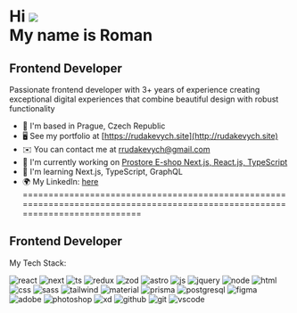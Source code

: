 Hi ![](https://user-images.githubusercontent.com/18350557/176309783-0785949b-9127-417c-8b55-ab5a4333674e.gif)                                                             
My name is Roman
=============================================================================================================================

Frontend Developer
------------------

Passionate frontend developer with 3+ years of experience creating exceptional digital experiences that combine beautiful design with robust functionality

* 📍  I'm based in Prague, Czech Republic
* 🖥️  See my portfolio at [https://rudakevych.site](http://rudakevych.site)
* ✉️  You can contact me at [rrudakevych@gmail.com](mailto:rrudakevych@gmail.com)
* 🚀  I'm currently working on [Prostore E-shop Next.js, React.js, TypeScript](http://rudakevych.site)
* 🧠  I'm learning Next.js, TypeScript, GraphQL
* 🌍  My LinkedIn: [here](https://linkedin.com/in/roman-rudakevych-a17a45164)
=============================================================================================================================



Frontend Developer
------------------



My Tech Stack:

![react](https://github.com/user-attachments/assets/3b66766d-c102-4407-a284-a8f71ed59ec1)
![next](https://github.com/user-attachments/assets/85ce6ab3-5669-432f-8d0c-23fb9dcfc0da)
![ts](https://github.com/user-attachments/assets/c6b8d78b-264c-483d-be31-de051a59b429)
![redux](https://github.com/user-attachments/assets/4feab0e8-da45-4c39-a507-482029d5bc7b)
![zod](https://github.com/user-attachments/assets/405fecc5-b323-4fad-9c42-465d58d2c5a9)
![astro](https://github.com/user-attachments/assets/aa863001-c128-49cb-9676-32119b8c7f99)
![js](https://github.com/user-attachments/assets/958b1c1a-5aa2-4bd4-8adf-d9e6005006d0)
![jquery](https://github.com/user-attachments/assets/7d44ea5b-9801-4eba-a672-5de14ba283ec)
![node](https://github.com/user-attachments/assets/85d72452-fec5-416e-acfe-49ac840aaa94)
![html](https://github.com/user-attachments/assets/04219960-be0f-47f5-9621-0ba5f19f7fb7)
![css](https://github.com/user-attachments/assets/a378fa2c-c815-417c-b58f-b206feaa1cba)
![sass](https://github.com/user-attachments/assets/daea35fc-9ae6-4d23-a9c0-8e2323403cea)
![tailwind](https://github.com/user-attachments/assets/ee578028-db6d-4a3d-b53f-6ad0167f31b7)
![material](https://github.com/user-attachments/assets/86f982d2-3d22-44b3-98f8-4be0f21e73c1)
![prisma](https://github.com/user-attachments/assets/69f2e952-5cfc-4087-b390-e767d3429cb9)
![postgresql](https://github.com/user-attachments/assets/ab13d874-d976-4f2c-8a51-28c95c329c6b)
![figma](https://github.com/user-attachments/assets/6e32b90f-f372-467c-a436-3cfd07f97280)
![adobe](https://github.com/user-attachments/assets/f541ef9a-fd0b-4167-96d1-7f528c8e8369)
![photoshop](https://github.com/user-attachments/assets/bd49cc70-f8e6-4369-851c-4fa7f220a45c)
![xd](https://github.com/user-attachments/assets/c6f19928-04c3-48bb-ad2c-cf4f9aaa0290)
![github](https://github.com/user-attachments/assets/3a430715-8675-4657-a4b6-fe3b799a2602)
![git](https://github.com/user-attachments/assets/f7587d5d-6b8a-4723-836f-9b788468ba95)
![vscode](https://github.com/user-attachments/assets/3ca842d4-847b-4390-b048-2721f5ce6896)
